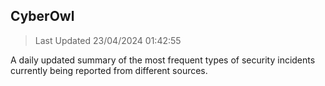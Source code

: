 ## CyberOwl 
> Last Updated 23/04/2024 01:42:55 


A daily updated summary of the most frequent types of security incidents currently being reported from different sources.

